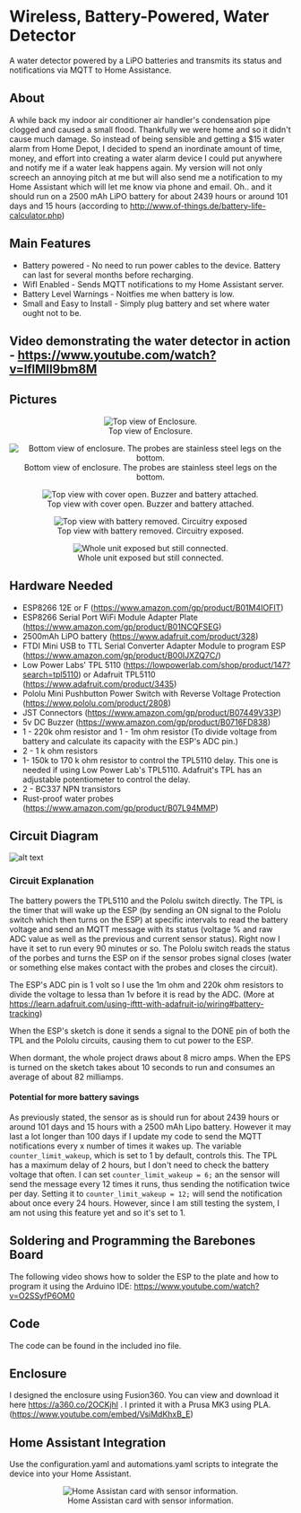 # Wireless, Battery-Powered, Water Detector
A water detector powered by a LiPO batteries and transmits its status and notifications via MQTT to Home Assistance.

## About
A while back my indoor air conditioner air handler's condensation pipe clogged and caused a small flood. Thankfully we were home and so it didn't cause much damage. So instead of being sensible and getting a $15 water alarm from Home Depot, I decided to spend an inordinate amount of time, money, and effort into creating a water alarm device I could put anywhere and  notify me if a water leak happens again. My version will not only screech an annoying pitch at me but will also send me a notification to my Home Assistant which will let me know via phone and email. Oh.. and it should run on a 2500 mAh LiPO battery for about 2439 hours or around 101 days and 15 hours (according to http://www.of-things.de/battery-life-calculator.php)

## Main Features
* Battery powered - No need to run power cables to the device. Battery can last for several months before recharging.
* WifI Enabled - Sends MQTT notifications to my Home Assistant server.
* Battery Level Warnings - Noitfies me when battery is low.
* Small and Easy to Install - Simply plug battery and set where water ought not to be.

## Video demonstrating the water detector in action - https://www.youtube.com/watch?v=lflMII9bm8M

## Pictures
<p align="center">
  <img src="https://github.com/andres-leon/wireless-water-detector/blob/master/images/2019-04-01%2016.31.27.jpg" style="max-width:600px" title="Top view of Enclosure."><br />
  Top view of Enclosure.
  </p>
<p align="center">  
  <img src="https://github.com/andres-leon/wireless-water-detector/blob/master/images/2019-04-01%2016.31.43.jpg" style="max-width:600px" alt="Bottom view of enclosure. The probes are stainless steel legs on the bottom."><br />
  Bottom view of enclosure. The probes are stainless steel legs on the bottom.
</p>
<p align="center">  
  <img src="https://github.com/andres-leon/wireless-water-detector/blob/master/images/2019-04-01%2016.32.24.jpg" style="max-width:600px" alt="Top view with cover open. Buzzer and battery attached."><br />
  Top view with cover open. Buzzer and battery attached.
</p>
<p align="center">  
  <img src="https://github.com/andres-leon/wireless-water-detector/blob/master/images/2019-04-01%2016.33.17.jpg" style="max-width:600px" alt="Top view with battery removed. Circuitry exposed"><br />
  Top view with battery removed. Circuitry exposed.
</p>
<p align="center">  
  <img src="https://github.com/andres-leon/wireless-water-detector/blob/master/images/2019-04-01%2016.34.47.jpg" style="max-width:600px" alt="Whole unit exposed but still connected."><br />
  Whole unit exposed but still connected.
</p>

## Hardware Needed
* ESP8266 12E or F (https://www.amazon.com/gp/product/B01M4IOFIT)
* ESP8266 Serial Port WiFi Module Adapter Plate (https://www.amazon.com/gp/product/B01NCQFSEG)
* 2500mAh LiPO battery (https://www.adafruit.com/product/328)
* FTDI Mini USB to TTL Serial Converter Adapter Module to program ESP (https://www.amazon.com/gp/product/B00IJXZQ7C/)
* Low Power Labs' TPL 5110 (https://lowpowerlab.com/shop/product/147?search=tpl5110) or Adafruit TPL5110 (https://www.adafruit.com/product/3435)
* Pololu Mini Pushbutton Power Switch with Reverse Voltage Protection (https://www.pololu.com/product/2808)
* JST Connectors (https://www.amazon.com/gp/product/B07449V33P)
* 5v DC Buzzer (https://www.amazon.com/gp/product/B0716FD838)
* 1 - 220k ohm resistor and 1 - 1m ohm resistor (To divide voltage from battery and calculate its capacity with the ESP's ADC pin.)
* 2 - 1 k ohm resistors
* 1- 150k to 170 k ohm resistor to control the TPL5110 delay. This one is needed if using Low Power Lab's TPL5110. Adafruit's TPL has an adjustable potentiometer to control the delay.
* 2 - BC337 NPN transistors 
* Rust-proof water probes (https://www.amazon.com/gp/product/B07L94MMP)

## Circuit Diagram
![alt text](schematic.png "Diagram")
### Circuit Explanation
The battery powers the TPL5110 and the Pololu switch directly. The TPL is the timer that will wake up the ESP (by sending an ON signal to the Pololu switch which then turns on the ESP) at specific intervals to read the battery voltage and send an MQTT message with its status (voltage % and raw ADC value as well as the previous and current sensor status). Right now I have it set to run every 90 minutes or so.
The Pololu switch reads the status of the porbes and turns the ESP on if the sensor probes signal closes (water or something else makes contact with the probes and closes the circuit). 

The ESP's ADC pin is 1 volt so I use the 1m ohm and 220k ohm resistors to divide the voltage to lessa than 1v before it is read by the ADC. (More at https://learn.adafruit.com/using-ifttt-with-adafruit-io/wiring#battery-tracking)

When the ESP's sketch is done it sends a signal to the DONE pin of both the TPL and the Pololu circuits, causing them to cut power to the ESP.

When dormant, the whole project draws about 8 micro amps. When the EPS is turned on the sketch takes about 10 seconds to run and consumes an average of about 82 milliamps.

#### Potential for more battery savings
As previously stated, the sensor as is should run for about 2439 hours or around 101 days and 15 hours with a 2500 mAh Lipo battery. However it may last a lot longer than 100 days if I update my code to send the MQTT notifications every x number of times it wakes up. The variable `counter_limit_wakeup`, which is set to 1 by default, controls this. The TPL has a maximum delay of 2 hours, but I don't need to check the battery voltage that often. I can set `counter_limit_wakeup = 6;` an the sensor will send the message every 12 times it runs, thus sending the notification twice per day. Setting it to `counter_limit_wakeup = 12;` will send the notification about once every 24 hours. However, since I am still testing the system, I am not using this feature yet and so it's set to 1.

## Soldering and Programming the Barebones Board
The following video shows how to solder the ESP to the plate and how to program it using the Arduino IDE: https://www.youtube.com/watch?v=O2SSyfP6OM0

## Code
The code can be found in the included ino file.

## Enclosure
I designed the enclosure using Fusion360. You can view and download it here https://a360.co/2OCKjhl .
I printed it with a Prusa MK3 using PLA.(https://www.youtube.com/embed/VsiMdKhxB_E)

## Home Assistant Integration
Use the configuration.yaml and automations.yaml scripts to integrate the device into your Home Assistant.
<p align="center">  
  <img src="https://github.com/andres-leon/wireless-water-detector/blob/master/images/hassio-snapshot.PNG" style="max-width:400px" alt="Home Assistan card with sensor information."><br />
  Home Assistan card with sensor information.
</p>

